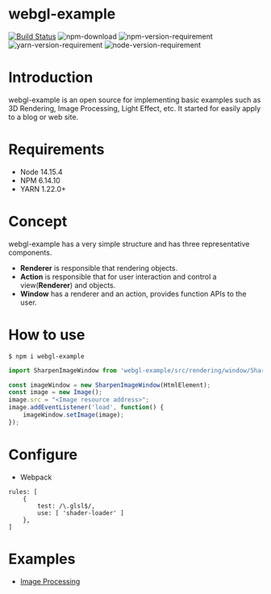 # webgl-example

[![Build Status](https://github.com/gandis0713/webgl-example/workflows/Build%20and%20Test/badge.svg)](https://github.com/gandis0713/webgl-example/workflows/Build%20and%20Test/badge.svg)
![npm-download](https://img.shields.io/npm/dm/webgl-example.svg)
![npm-version-requirement](https://img.shields.io/badge/npm-6.14.10-brightgreen.svg)
![yarn-version-requirement](https://img.shields.io/badge/>=yarn-1.22.0-brightgreen.svg)
![node-version-requirement](https://img.shields.io/badge/node-14.15.4-brightgreen.svg)

Introduction
============

webgl-example is an open source for implementing basic examples such as 3D Rendering, Image Processing, Light Effect, etc. It started for easily apply to a blog or web site.


Requirements
============
- Node 14.15.4
- NPM 6.14.10
- YARN 1.22.0+


Concept
=======

webgl-example has a very simple structure and has three representative components.
- **Renderer** is responsible that rendering objects.
- **Action** is responsible that for user interaction and control a view(**Renderer**) and objects.
- **Window** has a renderer and an action, provides function APIs to the user.

How to use
==========
~~~shell
$ npm i webgl-example
~~~
~~~Javascript
import SharpenImageWindow from 'webgl-example/src/rendering/window/SharpenImageWindow';

const imageWindow = new SharpenImageWindow(HtmlElement);
const image = new Image();
image.src = "<Image resource address>";
image.addEventListener('load', function() {
    imageWindow.setImage(image);
});
~~~

Configure
=========
- Webpack
~~~webpack
rules: [
    {
        test: /\.glsl$/,
        use: [ 'shader-loader' ]
    },
]
~~~

Examples
========
- [Image Processing](https://github.com/gandis0713/webgl-example/tree/master/examples/image)

